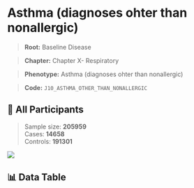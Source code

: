 # Asthma (diagnoses ohter than nonallergic)

> **Root:** Baseline Disease  

> **Chapter:** Chapter X- Respiratory  

> **Phenotype:** Asthma (diagnoses ohter than nonallergic)  

> **Code:** `J10_ASTHMA_OTHER_THAN_NONALLERGIC`

## 🧪 All Participants  
> Sample size: **205959**  
> Cases: **14658**  
> Controls: **191301**
<img src="/Sensitive/Figures/ALL/Incidence/J10_ASTHMA_OTHER_THAN_NONALLERGIC.png"/>

## 📊 Data Table
<CsvTableMRF src="/Sensitive/Data/ALL/Incidence/COX_J10_ASTHMA_OTHER_THAN_NONALLERGIC.csv"/>

